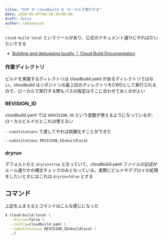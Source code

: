 ```yaml
---
title: "GCP の cloudbuild を ローカルで実行する"
date: 2020-05-07T08:29:36+09:00
draft: false
author: sakamossan
---
```


`cloud-build-local` というツールがあり、公式のドキュメント通りにやればだいたいできる

- [Building and debugging locally  |  Cloud Build Documentation](https://cloud.google.com/cloud-build/docs/build-debug-locally)


### 作業ディレクトリ

ビルドを実施するディレクトリは cloudbuild.yaml があるディレクトリではない。cloudbuild はリポジトリの最上位のディレクトリをCWDとして実行されるので、ローカルで実行する際もパスの指定はそこに合わせておくのがよい


### REVISION_ID

cloudbuild.yaml では `$REVISION_ID` という変数が使えるようになっているが、ローカルビルドだとこれは使えない

`--substitutions` で渡してやれば誤魔化すことができた

```
--substitutions REVISION_ID=buildlocal
```


### dryrun

デフォルトだと `dryrun=true` となっていて、cloudbuild.yaml ファイルの記述がルール通りかの構文チェックのみとなっている。実際にビルドやデプロイの処理をしたいときにはこれは `dryrun=false` とする


## コマンド

上記をふまえるとコマンドはこんな感じになった

```bash
$ cloud-build-local \
  --dryrun=false \
  --config=cloudbuild.yaml \
  --substitutions REVISION_ID=buildlocal \
  ../
```
